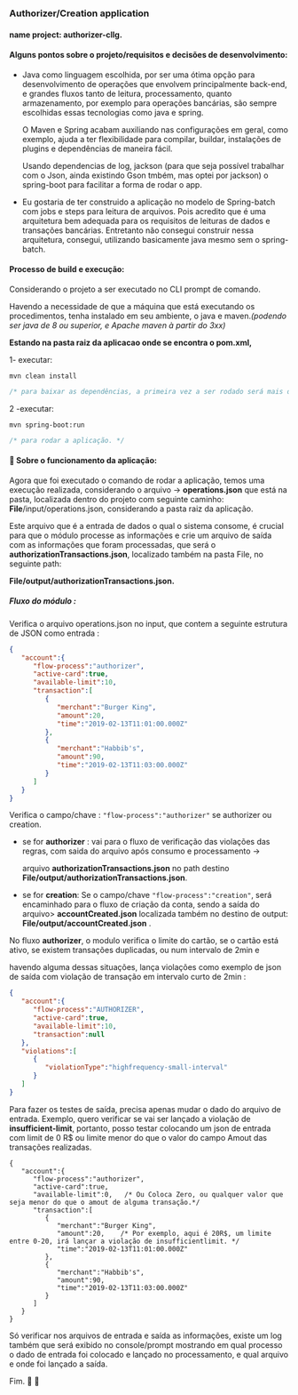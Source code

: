 ### Authorizer/Creation application

#### name project:  **authorizer-cllg**.



#### Alguns pontos sobre o projeto/requisitos e decisões de desenvolvimento:

- Java como linguagem escolhida, por ser uma ótima opção para desenvolvimento de operações que envolvem principalmente back-end, e grandes fluxos tanto de leitura, processamento, quanto armazenamento, por exemplo para operações bancárias, são sempre escolhidas essas tecnologias como java e spring.

  O Maven e Spring acabam auxiliando nas configurações em geral, como exemplo, ajuda a ter flexibilidade para compilar, buildar, instalações de plugins e dependências de maneira fácil.

  Usando dependencias de log,  jackson (para que seja possível trabalhar com o Json, ainda existindo Gson tmbém, mas optei por jackson) o spring-boot para facilitar a forma de rodar o app.

- Eu gostaria de ter construido a aplicação no modelo de Spring-batch com jobs e steps para leitura de arquivos. Pois acredito que é uma arquitetura bem adequada para os requisitos de leituras de dados e transações bancárias. Entretanto não consegui construir nessa arquitetura, consegui, utilizando basicamente java mesmo sem o spring-batch.

  

#### Processo de build e execução: 



Considerando  o projeto a ser executado no CLI prompt de comando.

Havendo a necessidade de que a máquina que está executando os procedimentos, tenha instalado em seu ambiente, o java e maven.*(podendo ser java de 8 ou superior, e Apache maven à partir do 3xx)*

**Estando na pasta raiz da aplicacao onde se encontra o pom.xml,**



1- executar:

 `mvn clean install` 

```csharp
/* para baixar as dependências, a primeira vez a ser rodado será mais demorado, levando talvez 1min mas depois será bem rapido a excecução, segundos. */
```

2 -executar:

`mvn spring-boot:run`

```csharp
/* para rodar a aplicação. */
```



#### :memo: Sobre o funcionamento da aplicação:

Agora que foi executado o comando de rodar a aplicação, temos uma execução realizada, considerando o arquivo ->   **operations.json** que está na pasta, localizada dentro do projeto com seguinte caminho:  **File**/input/operations.json, considerando a pasta raiz da aplicação.

Este arquivo que é a entrada de dados o qual o sistema consome, é crucial para que o módulo processe as informações e crie um arquivo de saída com as informações que foram processadas, que será o **authorizationTransactions.json**, localizado também na pasta File, no seguinte path: 

**File/output/authorizationTransactions.json.**



##### Fluxo do módulo :

Verifica o arquivo operations.json no input, que contem a seguinte estrutura de JSON como entrada :

```json
{
   "account":{
      "flow-process":"authorizer",
      "active-card":true,
      "available-limit":10,
      "transaction":[
         {
            "merchant":"Burger King",
            "amount":20,
            "time":"2019-02-13T11:01:00.000Z"
         },
         {
            "merchant":"Habbib's",
            "amount":90,
            "time":"2019-02-13T11:03:00.000Z"
         }
      ]
   }
}
```

Verifica o campo/chave :  `"flow-process":"authorizer"` se authorizer ou creation.

- se for **authorizer** : vai para o fluxo de verificação das violações das regras, com saida do arquivo após consumo e processamento -> 

  arquivo **authorizationTransactions.json** no path destino **File/output/authorizationTransactions.json**.

- se for **creation**: Se o campo/chave `"flow-process":"creation"`, será encaminhado para o fluxo de criação da conta, sendo a saída do arquivo> **accountCreated.json**  localizada também no destino de output: **File/output/accountCreated.json** .



No fluxo **authorizer**, o modulo verifica o limite do cartão, se o cartão está ativo, se existem transações duplicadas, ou num intervalo de 2min e

havendo alguma dessas situações, lança violações como exemplo de json de saída com violação de transação em intervalo curto de 2min : 



```json
{
   "account":{
      "flow-process":"AUTHORIZER",
      "active-card":true,
      "available-limit":10,
      "transaction":null
   },
   "violations":[
      {
         "violationType":"highfrequency-small-interval"
      }
   ]
}
```





Para fazer os testes de saída, precisa apenas mudar o dado do arquivo de entrada. Exemplo, quero verificar se vai ser lançado a violação de **insufficient-limit**, portanto, posso testar colocando um json de entrada com limit de 0 R$ ou limite menor do que o valor do campo Amout das transações realizadas.

````jsonc
{
   "account":{
      "flow-process":"authorizer",
      "active-card":true,
      "available-limit":0,   /* Ou Coloca Zero, ou qualquer valor que seja menor do que o amout de alguma transação.*/
      "transaction":[
         {
            "merchant":"Burger King",
            "amount":20,    /* Por exemplo, aqui é 20R$, um limite entre 0-20, irá lançar a violação de insufficientlimit. */
            "time":"2019-02-13T11:01:00.000Z"
         },
         {
            "merchant":"Habbib's",
            "amount":90,
            "time":"2019-02-13T11:03:00.000Z"
         }
      ]
   }
}
````



Só verificar nos arquivos de entrada e saída as informações, existe um log também que será exibido no console/prompt mostrando em qual processo o dado de entrada foi colocado e lançado no processamento, e qual arquivo e onde foi lançado a saída.

Fim.  :space_invader:  :purple_heart:
























